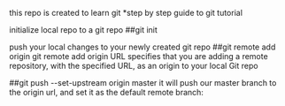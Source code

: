 
this repo is created to learn git 
*step by step guide to git tutorial

initialize local repo to a git repo
##git init

push your local changes to your newly created git repo
##git remote add origin <repo link>
git remote add origin URL specifies that you are adding a remote repository, with the specified URL, as an origin to your local Git repo

##git push --set-upstream origin master
it will push our master branch to the origin url, and set it as the default remote branch:





